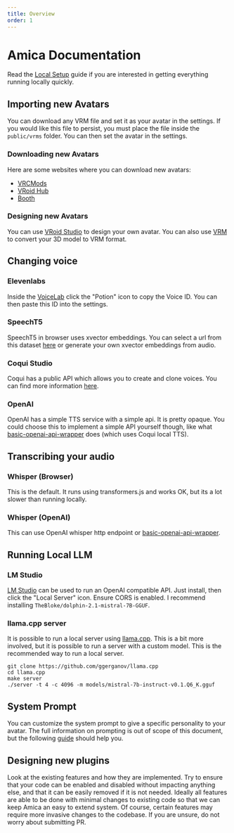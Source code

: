 ```yaml
---
title: Overview
order: 1
---
```


# Amica Documentation

Read the [Local Setup](./local-setup.md) guide if you are interested in getting everything running locally quickly.

## Importing new Avatars

You can download any VRM file and set it as your avatar in the settings. If you would like this file to persist, you must place the file inside the `public/vrms` folder. You can then set the avatar in the settings.

### Downloading new Avatars

Here are some websites where you can download new avatars:

* [VRCMods](https://vrcmods.com/)
* [VRoid Hub](https://hub.vroid.com)
* [Booth](https://booth.pm)

### Designing new Avatars

You can use [VRoid Studio](https://vroid.com/en/studio) to design your own avatar. You can also use [VRM](https://vrm.dev/en/) to convert your 3D model to VRM format.

## Changing voice

### Elevenlabs

Inside the [VoiceLab](https://elevenlabs.io/voice-lab) click the "Potion" icon to copy the Voice ID. You can then paste this ID into the settings.

### SpeechT5

SpeechT5 in browser uses xvector embeddings. You can select a url from this dataset [here](https://huggingface.co/datasets/Xenova/cmu-arctic-xvectors-extracted/tree/main) or generate your own xvector embeddings from audio.

### Coqui Studio

Coqui has a public API which allows you to create and clone voices. You can find more information [here](https://docs.coqui.ai/docs).

### OpenAI

OpenAI has a simple TTS service with a simple api. It is pretty opaque. You could choose this to implement a simple API yourself though, like what [basic-openai-api-wrapper](https://github.com/semperai/basic-openai-api-wrapper) does (which uses Coqui local TTS).

## Transcribing your audio

### Whisper (Browser)

This is the default. It runs using transformers.js and works OK, but its a lot slower than running locally.

### Whisper (OpenAI)

This can use OpenAI whisper http endpoint or [basic-openai-api-wrapper](https://github.com/semperai/basic-openai-api-wrapper).

## Running Local LLM

### LM Studio

[LM Studio](https://lmstudio.ai/) can be used to run an OpenAI compatible API. Just install, then click the "Local Server" icon. Ensure CORS is enabled. I recommend installing `TheBloke/dolphin-2.1-mistral-7B-GGUF`.


### llama.cpp server

It is possible to run a local server using [llama.cpp](https://github.com/ggerganov/llama.cpp). This is a bit more involved, but it is possible to run a server with a custom model. This is the recommended way to run a local server.

```
git clone https://github.com/ggerganov/llama.cpp
cd llama.cpp
make server
./server -t 4 -c 4096 -m models/mistral-7b-instruct-v0.1.Q6_K.gguf
```

## System Prompt

You can customize the system prompt to give a specific personality to your avatar. The full information on prompting is out of scope of this document, but the following [guide](https://www.promptingguide.ai/introduction/settings) should help you.


## Designing new plugins

Look at the existing features and how they are implemented. Try to ensure that your code can be enabled and disabled without impacting anything else, and that it can be easily removed if it is not needed. Ideally all features are able to be done with minimal changes to existing code so that we can keep Amica an easy to extend system. Of course, certain features may require more invasive changes to the codebase. If you are unsure, do not worry about submitting PR.
